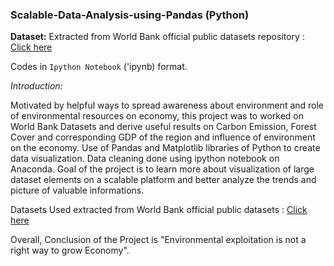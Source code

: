 ### Scalable-Data-Analysis-using-Pandas (Python)

<B>Dataset:</B> Extracted from World Bank official public datasets repository : <a href="http://data.worldbank.org/topic/environment#tp_prop"> Click here </a>

Codes in `Ipython Notebook` ('ipynb) format. 

<I>Introduction:</I><P> Motivated by helpful ways to spread awareness about environment and role of environmental resources on economy, this project was to worked on World Bank Datasets and derive useful results on Carbon Emission, Forest Cover and corresponding GDP of the region and influence of environment on the economy. Use of Pandas and Matplotlib libraries of Python to create data visualization. Data cleaning done using ipython notebook on Anaconda. Goal of the project is to learn more about visualization of large dataset elements on a scalable platform and better analyze the trends and picture of valuable informations. </P>

Datasets Used extracted from World Bank official public datasets : <a href="http://data.worldbank.org/topic/environment#tp_prop"> Click here </a>

Overall, Conclusion of the Project is "Environmental exploitation is not a right way to grow Economy". 
